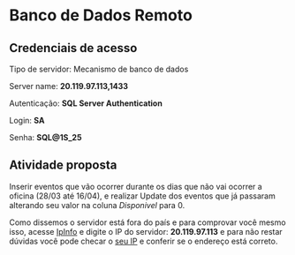 # Banco de Dados Remoto

## Credenciais de acesso

Tipo de servidor: Mecanismo de banco de dados

Server name: **20.119.97.113,1433**
 
Autenticação: **SQL Server Authentication**

Login: **SA**

Senha: **SQL@1S_25**

## Atividade proposta

Inserir eventos que vão ocorrer durante os dias que não vai ocorrer a oficina (28/03 até 16/04), e realizar Update dos eventos que já passaram alterando seu valor na coluna *Disponivel* para 0.

Como dissemos o servidor está fora do país e para comprovar você mesmo isso, acesse [IpInfo](https://ipinfo.io/) e digite o IP do servidor: **20.119.97.113** e para não restar dúvidas você pode checar o [seu IP](https://ipinfo.io/what-is-my-ip) e conferir se o endereço está correto.
